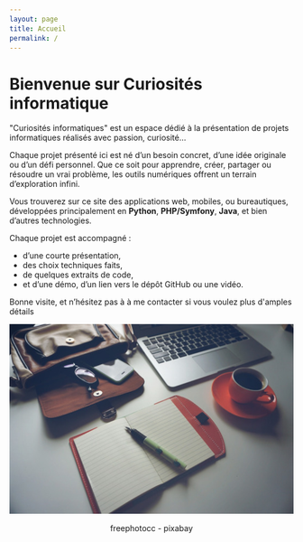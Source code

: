 ```yaml
---
layout: page
title: Accueil
permalink: /
---
```


# Bienvenue sur Curiosités informatique

"Curiosités informatiques" est un espace dédié à la présentation de projets informatiques réalisés avec passion, curiosité… 

Chaque projet présenté ici est né d’un besoin concret, d’une idée originale ou d’un défi personnel. Que ce soit pour apprendre, créer, partager ou résoudre un vrai problème, les outils numériques offrent un terrain d’exploration infini.

Vous trouverez sur ce site des applications web, mobiles, ou bureautiques, développées principalement en <b>Python</b>, <b>PHP/Symfony</b>, <b>Java</b>, et bien d’autres technologies.

Chaque projet est accompagné :

- d’une courte présentation,
- des choix techniques faits,
- de quelques extraits de code,
- et d’une démo, d’un lien vers le dépôt GitHub ou une vidéo.

Bonne visite, et n’hésitez pas à à me contacter si vous voulez plus d'amples détails

![image de portable](assets/img/ordinateur_portable.jpg)

<p style="text-align: center;">freephotocc - pixabay</p>

